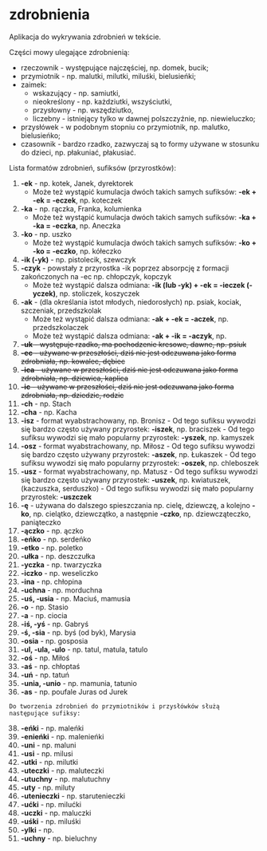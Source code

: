 # zdrobnienia
Aplikacja do wykrywania zdrobnień w tekście.

Części mowy ulegające zdrobnienią:
 - rzeczownik - występujące najczęściej, np. domek, bucik;
 - przymiotnik - np. malutki, milutki, miluśki, bielusieńki;
 - zaimek:
   - wskazujący - np. samiutki,
   - nieokreślony - np. każdziutki, wszyściutki,
   - przysłowny - np. wszędziutko,
   - liczebny - istniejący tylko w dawnej polszczyźnie, np. niewieluczko;
 - przysłówek - w podobnym stopniu co przymiotnik, np. malutko, bielusieńko;
 - czasownik - bardzo rzadko, zazwyczaj są to formy używane w stosunku do dzieci, np. płakuniać, płakusiać.

Lista formatów zdrobnień, sufiksów (przyrostków):
 1. **-ek** - np. kotek, Janek, dyrektorek
    - Może też wystąpić kumulacja dwóch takich samych sufiksów: **-ek + -ek = -eczek**, np. koteczek
 2. **-ka** - np. rączka, Franka, kolumienka
    - Może też wystąpić kumulacja dwóch takich samych sufiksów: **-ka + -ka = -eczka**, np. Aneczka
 3. **-ko** - np. uszko
    - Może też wystąpić kumulacja dwóch takich samych sufiksów: **-ko + -ko = -eczko**, np. kółeczko
 4. **-ik (-yk)** - np. pistolecik, szewczyk
 5. **-czyk** - powstały z przyrostka -ik poprzez absorpcję z formacji zakończonych na -ec np. chłopczyk, kopczyk
    - Może też wystąpić dalsza odmiana: **-ik (lub -yk) + -ek = -ieczek (-yczek)**, np. stoliczek, koszyczek
 6. **-ak** - (dla określania istot młodych, niedorosłych) np. psiak, kociak, szczeniak, przedszkolak
    - Może też wystąpić dalsza odmiana: **-ak + -ek = -aczek**, np. przedszkolaczek
    - Może też wystąpić dalsza odmiana: **-ak + -ik = -aczyk**, np.
 7. ~~**-uk** - występuje rzadko, ma pochodzenie kresowe, dawne, np. psiuk~~
 8. ~~**-ec** - używane w przeszłości, dziś nie jest odczuwana jako forma zdrobniała, np. kowalec, dębiec~~
 9. ~~**-ica** - używane w przeszłości, dziś nie jest odczuwana jako forma zdrobniała, np. dziewica, kaplica~~
 10. ~~**-ic** - używane w przeszłości, dziś nie jest odczuwana jako forma zdrobniała, np. dziedzic, rodzic~~
 11. **-ch** - np. Stach
 12. **-cha** - np. Kacha
 13. **-isz** - format wyabstrachowany, np. Bronisz
    - Od tego sufiksu wywodzi się bardzo często używany przyrostek: **-iszek**, np. braciszek
    - Od tego sufiksu wywodzi się mało popularny przyrostek: **-yszek**, np. kamyszek
 14. **-osz** - format wyabstrachowany, np. Miłosz
    - Od tego sufiksu wywodzi się bardzo często używany przyrostek: **-aszek**, np. Łukaszek
    - Od tego sufiksu wywodzi się mało popularny przyrostek: **-oszek**, np. chleboszek
 15. **-usz** - format wyabstrachowany, np. Matusz
    - Od tego sufiksu wywodzi się bardzo często używany przyrostek: **-uszek**, np. kwiatuszek, (kaczuszka, serduszko)
    - Od tego sufiksu wywodzi się mało popularny przyrostek: **-uszczek**
 16. **-ę** - używana do dalszego spieszczania np. cielę, dziewczę, a kolejno **-ko**, np. cielątko, dziewczątko, a następnie **-czko**, np. dziewcząteczko, paniąteczko
 18. **-ączko** - np. ączko
 19. **-eńko** - np. serdeńko
 20. **-etko** - np. poletko
 21. **-ułka** - np. deszczułka
 22. **-yczka** - np. twarzyczka
 23. **-iczko** - np. weseliczko
 24. **-ina** - np. chłopina
 25. **-uchna** - np. morduchna
 26. **-uś, -usia** - np. Maciuś, mamusia
 27. **-o** - np. Stasio
 28. **-a** - np. ciocia
 29. **-iś, -yś** - np. Gabryś
 30. **-ś, -sia** - np. byś (od byk), Marysia
 31. **-osia** - np. gosposia
 32. **-ul, -ula, -ulo** - np. tatul, matula, tatulo
 33. **-oś** - np. Miłoś
 34. **-aś** - np. chłoptaś
 35. **-uń** - np. tatuń
 36. **-unia, -unio** - np. mamunia, tatunio
 37. **-as** - np. poufale Juras od Jurek

    Do tworzenia zdrobnień do przymiotników i przysłówków służą następujące sufiksy:
 
 38. **-eńki** - np. maleńki
 39. **-enieńki** - np. malenieńki
 40. **-uni** - np. maluni
 41. **-usi** - np. milusi
 42. **-utki** - np. milutki
 43. **-uteczki** - np. maluteczki
 44. **-utuchny** - np. malutuchny
 45. **-uty** - np. miluty
 46. **-utenieczki** - np. starutenieczki
 47. **-ućki** - np. milućki
 48. **-uczki** - np. maluczki
 49. **-uśki** - np. miluśki
 50. **-ylki** - np.
 51. **-uchny** - np. bieluchny
